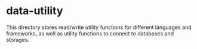 # data-utility
This directory stores read/write utility functions for different languages and frameworks, as well as utility functions to connect to databases and storages.
